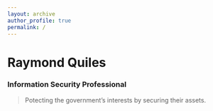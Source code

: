 ```yaml
---
layout: archive
author_profile: true
permalink: /
---
```


# Raymond Quiles

### **Information Security Professional**

> Potecting the government’s interests by securing their assets.
